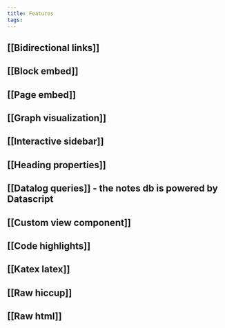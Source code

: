 ```yaml
---
title: Features
tags:
---
```


## [[Bidirectional links]]
## [[Block embed]]
## [[Page embed]]
## [[Graph visualization]]
## [[Interactive sidebar]]
## [[Heading properties]]
## [[Datalog queries]] - the notes db is powered by Datascript
## [[Custom view component]]
## [[Code highlights]]
## [[Katex latex]]
## [[Raw hiccup]]
## [[Raw html]]
